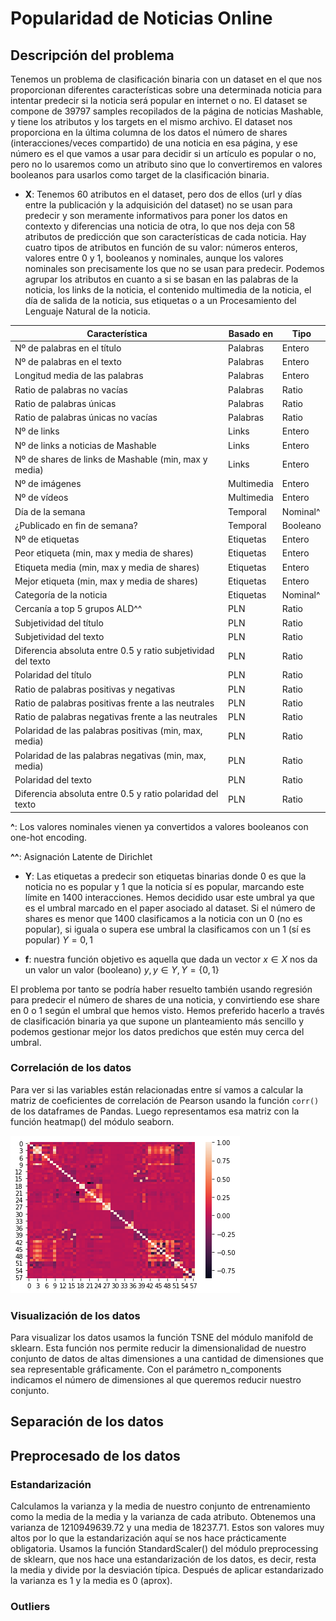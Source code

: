 # Popularidad de Noticias Online

## Descripción del problema
Tenemos un problema de clasificación binaria con un dataset en el que nos proporcionan diferentes características sobre una determinada noticia para intentar predecir si la noticia será popular en internet o no. El dataset se compone de 39797 samples recopilados de la página de noticias Mashable, y tiene los atributos y los targets en el mismo archivo. El dataset nos proporciona en la última columna de los datos el número de shares (interacciones/veces compartido) de una noticia en esa página, y ese número es el que vamos a usar para decidir si un artículo es popular o no, pero no lo usaremos como un atributo sino que lo convertiremos en valores booleanos para usarlos como target de la clasificación binaria.

- **X**: Tenemos 60 atributos en el dataset, pero dos de ellos (url y días entre la publicación y la adquisición del dataset) no se usan para predecir y son meramente informativos para poner los datos en contexto y diferencias una noticia de otra, lo que nos deja con 58 atributos de predicción que son características de cada noticia. Hay cuatro tipos de atributos en función de su valor: números enteros, valores entre 0 y 1, booleanos y nominales, aunque los valores nominales son precisamente los que no se usan para predecir. Podemos agrupar los atributos en cuanto a si se basan en las palabras de la noticia, los links de la noticia, el contenido multimedia de la noticia, el día de salida de la noticia, sus etiquetas o a un Procesamiento del Lenguaje Natural de la noticia.

| Característica                                               | Basado en  | Tipo     |
|--------------------------------------------------------------|------------|----------|
| Nº de palabras en el título                                  | Palabras   | Entero   |
| Nº de palabras en el texto                                   | Palabras   | Entero   |
| Longitud media de las palabras                               | Palabras   | Entero   |
| Ratio de palabras no vacías                                  | Palabras   | Ratio    |
| Ratio de palabras únicas                                     | Palabras   | Ratio    |
| Ratio de palabras únicas no vacías                           | Palabras   | Ratio    |
| Nº de links                                                  | Links      | Entero   |
| Nº de links a noticias de Mashable                           | Links      | Entero   |
| Nº de shares de links de Mashable (min, max y media)         | Links      | Entero   |
| Nº de imágenes                                               | Multimedia | Entero   |
| Nº de vídeos                                                 | Multimedia | Entero   |
| Día de la semana                                             | Temporal   | Nominal^ |
| ¿Publicado en fin de semana?                                 | Temporal   | Booleano |
| Nº de etiquetas                                              | Etiquetas  | Entero   |
| Peor etiqueta (min, max y media de shares)                   | Etiquetas  | Entero   |
| Etiqueta media (min, max y media de shares)                  | Etiquetas  | Entero   |
| Mejor etiqueta (min, max y media de shares)                  | Etiquetas  | Entero   |
| Categoría de la noticia                                      | Etiquetas  | Nominal^ |
| Cercanía a top 5 grupos ALD^^                                | PLN        | Ratio    |
| Subjetividad del título                                      | PLN        | Ratio    |
| Subjetividad del texto                                       | PLN        | Ratio    |
| Diferencia absoluta entre 0.5 y ratio subjetividad del texto | PLN        | Ratio    |
| Polaridad del título                                         | PLN        | Ratio    |
| Ratio de palabras positivas y negativas                      | PLN        | Ratio    |
| Ratio de palabras positivas frente a las neutrales           | PLN        | Ratio    |
| Ratio de palabras negativas frente a las neutrales           | PLN        | Ratio    |
| Polaridad de las palabras positivas (min, max, media)        | PLN        | Ratio    |
| Polaridad de las palabras negativas (min, max, media)        | PLN        | Ratio    |
| Polaridad del texto                                          | PLN        | Ratio    |
| Diferencia absoluta entre 0.5 y ratio polaridad del texto    | PLN        | Ratio    |

**^**: Los valores nominales vienen ya convertidos a valores booleanos con one-hot encoding.

**^^**: Asignación Latente de Dirichlet

- **Y**: Las etiquetas a predecir son etiquetas binarias donde 0 es que la noticia no es popular y 1 que la noticia sí es popular, marcando este límite en 1400 interacciones. Hemos decidido usar este umbral ya que es el umbral marcado en el paper asociado al dataset. Si el número de shares es menor que 1400 clasificamos a la noticia con un 0 (no es popular), si iguala o supera ese umbral la clasificamos con un 1 (sí es popular) $Y={0,1}$


- **f**: nuestra función objetivo es aquella que dada un vector $x \in X$ nos da un valor un valor (booleano) $y, y \in Y, Y=\{0,1\}$

El problema por tanto se podría haber resuelto también usando regresión para predecir el número de shares de una noticia, y convirtiendo ese share en 0 o 1 según el umbral que hemos visto. Hemos preferido hacerlo a través de clasificación binaria ya que supone un planteamiento más sencillo y podemos gestionar mejor los datos predichos que estén muy cerca del umbral.

### Correlación de los datos
Para ver si las variables están relacionadas entre sí vamos a calcular la matriz de coeficientes de correlación de Pearson usando la función `corr()` de los dataframes de Pandas. Luego representamos esa matriz con la función heatmap() del módulo seaborn.

![Correlación entre las variables del problema (coef Pearson)](img/correlation.png)

### Visualización de los datos
Para visualizar los datos usamos la función TSNE del módulo manifold de sklearn. Esta función nos permite reducir la dimensionalidad de nuestro conjunto de datos de altas dimensiones a una cantidad de dimensiones que sea representable gráficamente. Con el parámetro n_components indicamos el número de dimensiones al que queremos reducir nuestro conjunto.
 
## Separación de los datos


## Preprocesado de los datos

### Estandarización
Calculamos la varianza y la media de nuestro conjunto de entrenamiento como la media de la media y la varianza de cada atributo. Obtenemos una varianza de 1210949639.72 y una media de 18237.71. Estos son valores muy altos por lo que la estandarización aquí se nos hace prácticamente obligatoria. Usamos la función StandardScaler() del módulo preprocessing de sklearn, que nos hace una estandarización de los datos, es decir, resta la media y divide por la desviación típica. Después de aplicar estandarizado la varianza es 1 y la media es 0 (aprox).

### Outliers
